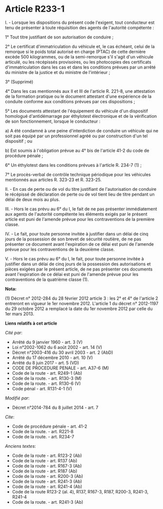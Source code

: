 # Article R233-1

I. - Lorsque les dispositions du présent code l'exigent, tout conducteur est tenu de présenter à toute réquisition des agents
de l'autorité compétente : 

1° Tout titre justifiant de son autorisation de conduire ; 

2° Le certificat d'immatriculation du véhicule et, le cas échéant, celui de la remorque si le poids total autorisé en charge
(PTAC) de cette dernière excède 500 kilogrammes, ou de la semi-remorque s'il s'agit d'un véhicule articulé, ou les récépissés
provisoires, ou les photocopies des certificats d'immatriculation dans les cas et dans les conditions prévues par un arrêté
du ministre de la justice et du ministre de l'intérieur ; 

3° (Supprimé) 

4° Dans les cas mentionnés aux II et III de l'article R. 221-8, une attestation de la formation pratique ou le document
attestant d'une expérience de la conduite conforme aux conditions prévues par ces dispositions ; 

5° Les documents attestant de l'équipement du véhicule d'un dispositif homologué d'antidémarrage par éthylotest électronique
et de la vérification de son fonctionnement, lorsque le conducteur : 

a) A été condamné à une peine d'interdiction de conduire un véhicule qui ne soit pas équipé par un professionnel agréé ou par
construction d'un tel dispositif ; ou 

b) Est soumis à l'obligation prévue au 4° bis de l'article 41-2 du code de procédure pénale ; 

6° Un éthylotest dans les conditions prévues à l'article R. 234-7 (1) ;

7° Le procès-verbal de contrôle technique périodique pour les véhicules mentionnés aux articles R. 323-23 et R. 323-25. 

II. - En cas de perte ou de vol du titre justifiant de l'autorisation de conduire le récépissé de déclaration de perte ou de
vol tient lieu de titre pendant un délai de deux mois au plus. 

III. - Hors le cas prévu au 6° du I, le fait de ne pas présenter immédiatement aux agents de l'autorité compétente les
éléments exigés par le présent article est puni de l'amende prévue pour les contraventions de la première classe. 

IV. - Le fait, pour toute personne invitée à justifier dans un délai de cinq jours de la possession de son brevet de sécurité
routière, de ne pas présenter ce document avant l'expiration de ce délai est puni de l'amende prévue pour les contraventions
de la deuxième classe. 

V. - Hors le cas prévu au 6° du I, le fait, pour toute personne invitée à justifier dans un délai de cinq jours de la
possession des autorisations et pièces exigées par le présent article, de ne pas présenter ces documents avant l'expiration
de ce délai est puni de l'amende prévue pour les contraventions de la quatrième classe (1).

**Nota:**

(1) Décret n° 2012-284 du 28 février 2012 article 3 : les 2° et 4° de l'article 2 entreront en vigueur le 1er novembre 2012.
L'article 1 du décret n° 2012-1197 du 29 octobre 2012 a remplacé la date du 1er novembre 2012 par celle du 1er mars 2013.

**Liens relatifs à cet article**

_Cité par_:

  - Arrêté du 9 janvier 1960 - art. 3 (V)
  - Loi n°2002-1062 du 6 août 2002 - art. 14 (V)
  - Décret n°2003-416 du 30 avril 2003 - art. 2 (AbD)
  - Arrêté du 17 décembre 2010 - art. 10 (V)
  - Arrêté du 8 juin 2017 - art. 5 (VD)
  - CODE DE PROCEDURE PENALE - art. A37-6 (M)
  - Code de la route - art. R249-1 (Ab)
  - Code de la route. - art. R130-3 (M)
  - Code de la route. - art. R130-6 (V)
  - Code pénal - art. R131-4-1 (V)

_Modifié par_:

  - Décret n°2014-784 du 8 juillet 2014 - art. 7

_Cite_:

  - Code de procédure pénale - art. 41-2
  - Code de la route. - art. R221-8
  - Code de la route. - art. R234-7

_Anciens textes_:

  - Code de la route - art. R123-2 (Ab)
  - Code de la route - art. R137 (Ab)
  - Code de la route - art. R167-3 (Ab)
  - Code de la route - art. R187 (Ab)
  - Code de la route - art. R200-3 (Ab)
  - Code de la route - art. R241-3 (Ab)
  - Code de la route - art. R241-4 (Ab)
  - Code de la route R123-2 (al. 4), R137, R167-3, R187, R200-3, R241-3, R241-4
  - Code de la route. - art. R241-3 (Ab)
